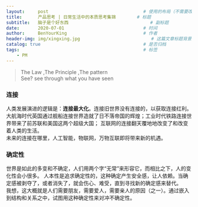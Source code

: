 ```yaml
---
layout:     post                                    # 使用的布局（不需要改）
title:      产品思考 | 日常生活中的本质思考集锦        # 标题 
subtitle:   脑子是个好东西                               # 副标题
date:       2020-07-01                              # 时间
author:     BenYourKing                             # 作者
header-img: img/xingxing.jpg                           # 这篇文章标题背景图片
catalog: true                                       # 是否归档
tags:                                               # 标签
    - PM
---
```

            
            
>The Law ,The Principle ,The pattern                
>See? see through what you have seen                


### 连接

人类发展演进的逻辑是：**连接最大化**。连接旧世界没有连接的，以获取连接红利。
大航海时代英国通过舰船连接世界造就了日不落帝国的辉煌；工业时代铁路连接世界带来了前苏联和美国这两个超级大国；
互联网的连接翻天覆地地改变了和改变着人类的生活。              
未来的连接在哪里，人工智能，物联网，万物互联即将带来新的机遇。                   



### 确定性
世界是如此的多变和不确定，人们用两个字“无常”来形容它，而相比之下，人的变化性会小很多。
人本性是追求确定性的，这种确定产生安全感，让人依赖。当确定感被剥夺了，或者消失了，就会伤心、难受，直到寻找新的确定感来替代。             
我想，这大概就是人们需要朋友，需要爱人，需要亲人的原因（之一）。通过嵌入到结构和关系之中，试图用这种确定性来对冲不确定性。               















